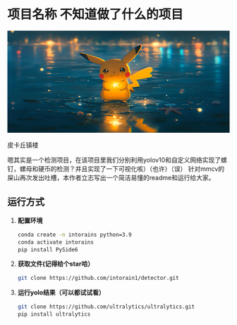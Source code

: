 # 项目名称 不知道做了什么的项目

![项目图片](11.png) 

皮卡丘镇楼

嗯其实是一个检测项目，在该项目里我们分别利用yolov10和自定义网络实现了螺钉，螺母和硬币的检测？并且实现了一下可视化咳）（也许）（误）
针对mmcv的屎山再次发出吐槽，本作者立志写出一个简洁易懂的readme和运行给大家。

## 运行方式
1. **配置环境**

   ```bash
   conda create -n intorains python=3.9
   conda activate intorains
   pip install PySide6
2. **获取文件(记得给个star哈）**
   ```bash
   git clone https://github.com/intorain1/detector.git
   
2. **运行yolo结果（可以都试试看）**
   ```bash
   git clone https://github.com/ultralytics/ultralytics.git
   pip install ultralytics
   
